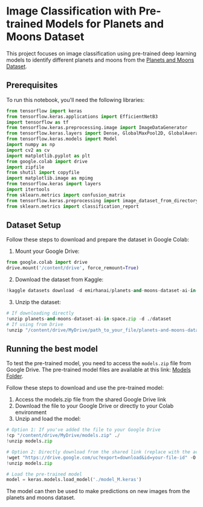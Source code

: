 # Image Classification with Pre-trained Models for Planets and Moons Dataset
This project focuses on image classification using pre-trained deep learning models to identify different planets and moons from the [Planets and Moons Dataset](https://www.kaggle.com/datasets/emirhanai/planets-and-moons-dataset-ai-in-space?resource=download&select=Planets_Moons_Data).

## Prerequisites
To run this notebook, you'll need the following libraries:
```python
from tensorflow import keras
from tensorflow.keras.applications import EfficientNetB3
import tensorflow as tf
from tensorflow.keras.preprocessing.image import ImageDataGenerator
from tensorflow.keras.layers import Dense, GlobalMaxPool2D, GlobalAveragePooling2D, Conv2D, MaxPooling2D, Flatten, Dropout, BatchNormalization, Activation
from tensorflow.keras.models import Model
import numpy as np
import cv2 as cv
import matplotlib.pyplot as plt
from google.colab import drive
import zipfile
from shutil import copyfile
import matplotlib.image as mpimg
from tensorflow.keras import layers
import itertools
from sklearn.metrics import confusion_matrix
from tensorflow.keras.preprocessing import image_dataset_from_directory
from sklearn.metrics import classification_report
```

## Dataset Setup
Follow these steps to download and prepare the dataset in Google Colab:
1. Mount your Google Drive:
```python
from google.colab import drive
drive.mount('/content/drive', force_remount=True)
```
2. Download the dataset from Kaggle:
```python
!kaggle datasets download -d emirhanai/planets-and-moons-dataset-ai-in-space
```
3. Unzip the dataset:
```python
# If downloading directly
!unzip planets-and-moons-dataset-ai-in-space.zip -d ./dataset
# If using from Drive
!unzip "/content/drive/MyDrive/path_to_your_file/planets-and-moons-dataset.zip" -d ./dataset
```

## Running the best model
To test the pre-trained model, you need to access the `models.zip` file from Google Drive. The pre-trained model files are available at this link: [Models Folder](https://drive.google.com/drive/folders/your-shared-folder-id).

Follow these steps to download and use the pre-trained model:

1. Access the models.zip file from the shared Google Drive link
2. Download the file to your Google Drive or directly to your Colab environment
3. Unzip and load the model:

```python
# Option 1: If you've added the file to your Google Drive
!cp "/content/drive/MyDrive/models.zip" ./
!unzip models.zip

# Option 2: Directly download from the shared link (replace with the actual direct download link)
!wget "https://drive.google.com/uc?export=download&id=your-file-id" -O models.zip
!unzip models.zip

# Load the pre-trained model
model = keras.models.load_model('./model_M.keras')
```

The model can then be used to make predictions on new images from the planets and moons dataset.

